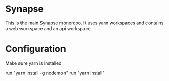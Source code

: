 # Synapse

This is the main Synapse monorepo. It uses yarn workspaces and contains a web workspace and an api workspace.

# Configuration
Make sure yarn is installed

run "yarn install -g nodemon"
run "yarn install"


